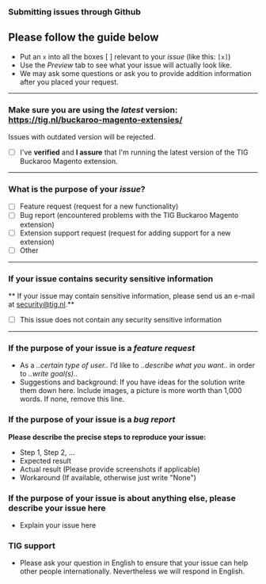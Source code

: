 ### Submitting issues through Github
## Please follow the guide below

- Put an `x` into all the boxes [ ] relevant to your *issue* (like this: `[x]`)
- Use the *Preview* tab to see what your issue will actually look like.
- We may ask some questions or ask you to provide addition information after you placed your request.

---

### Make sure you are using the *latest* version: https://tig.nl/buckaroo-magento-extensies/
Issues with outdated version will be rejected.
- [ ] I've **verified** and **I assure** that I'm running the latest version of the TIG Buckaroo Magento extension.

---

### What is the purpose of your *issue*?
- [ ] Feature request (request for a new functionality)
- [ ] Bug report (encountered problems with the TIG Buckaroo Magento extension)
- [ ] Extension support request (request for adding support for a new extension)
- [ ] Other

---

### If your issue contains security sensitive information
** If your issue may contain sensitive information, please send us an e-mail at security@tig.nl.**
- [ ] This issue does not contain any security sensitive information

---

### If the purpose of your issue is a *feature request*
- As a *..certain type of user..* I’d like to *..describe what you want..* in order to *..write goal(s)..*
- Suggestions and background: 
  If you have ideas for the solution write them down here. Include images, a picture is more worth than 1,000 words. If none, remove this line.

### If the purpose of your issue is a *bug report*
**Please describe the precise steps to reproduce your issue:**
- Step 1, Step 2, ...
- Expected result
- Actual result (Please provide screenshots if applicable)
- Workaround (If available, otherwise just write "None")

### If the purpose of your issue is about anything else, please describe your issue here
- Explain your issue here

### TIG support

- Please ask your question in English to ensure that your issue can help other people internationally. Nevertheless we will respond in English.
